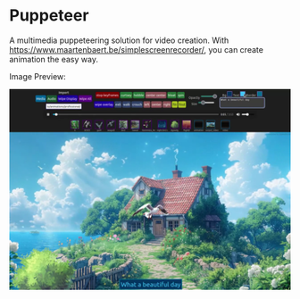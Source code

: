 # Puppeteer

A multimedia puppeteering solution for video creation. With https://www.maartenbaert.be/simplescreenrecorder/, you can create animation the easy way.

Image Preview:

![preview.png](preview.png)